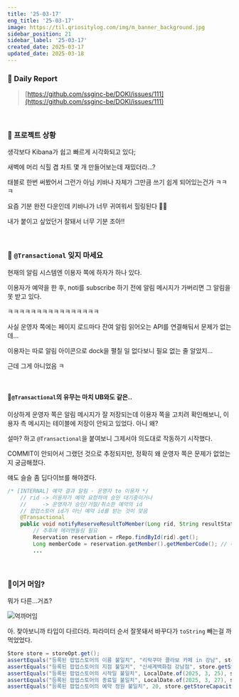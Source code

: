 ```yaml
---
title: '25-03-17'
eng_title: '25-03-17'
image: https://til.qriositylog.com/img/m_banner_background.jpg
sidebar_position: 21
sidebar_label: '25-03-17'
created_date: 2025-03-17
updated_date: 2025-03-18
---
```


### 📌 Daily Report
> [https://github.com/ssginc-be/DOKI/issues/111](https://github.com/ssginc-be/DOKI/issues/111)

<br/>

### 📌 프로젝트 상황

생각보다 Kibana가 쉽고 빠르게 시각화되고 있다;

새벽에 머리 식힐 겸 차트 몇 개 만들어보는데 재밌더라...?

태블로 한번 써봤어서 그런가 아님 키바나 자체가 그만큼 쓰기 쉽게 되어있는건가 ㅋㅋㅋ

요즘 기분 완전 다운인데 키바나가 너무 귀여워서 힐링된다 🥰😘

내가 붙이고 싶었던거 잘돼서 너무 기분 조아!!


<br />

### 📌 `@Transactional` 잊지 마세요

현재의 알림 시스템엔 이용자 쪽에 하자가 하나 있다.

이용자가 예약을 한 후, noti를 subscribe 하기 전에 알림 메시지가 가버리면 그 알림을 못 받고 있다.

ㅋㅋㅋㅋㅋㅋㅋㅋㅋㅋㅋㅋㅋㅋㅋㅋ

사실 운영자 쪽에는 페이지 로드마다 잔여 알림 읽어오는 API를 연결해둬서 문제가 없는데...

이용자는 따로 알림 아이콘으로 dock을 펼칠 일 없다보니 필요 없는 줄 알았지...

근데 그게 아니었음 ㅋ

<br />

#### 🐞`@Transactional`의 유무는 마치 UB와도 같은..

이상하게 운영자 쪽은 알림 메시지가 잘 저장되는데 이용자 쪽을 고치려 확인해보니, 이용자 측 메시지는 테이블에 저장이 안되고 있었다. 아니 왜?

설마? 하고 `@Transactional`을 붙여보니 그제서야 의도대로 작동하기 시작했다.

COMMIT이 안되어서 그랬던 것으로 추정되지만, 정확히 왜 운영자 쪽은 문제가 없었는지 궁금해졌다.

얘도 슬슬 좀 딥다이브를 해야겠다.

```java title=NotificationService.java {5}
/* [INTERNAL] 예약 결과 알림 - 운영자 to 이용자 */
    // rid -> 이용자가 예약 요청하여 승인 대기중이거나
    //     -> 운영자가 승인/거절/취소한 예약의 id
    // 팝업스토어 id가 아닌 예약 id를 받는 것이 맞음
    @Transactional
    public void notifyReserveResultToMember(Long rid, String resultStatus) {
        // 추후에 에러핸들링 필요
        Reservation reservation = rRepo.findById(rid).get();
        Long memberCode = reservation.getMember().getMemberCode(); // 해당 예약의 이용자
        ...
```

<br />

### 🐞이거 머임?

뭐가 다른...거죠?

![억까머임](https://github.com/user-attachments/assets/3cbc50e1-c116-487e-a48a-3ae360179c9e)

아. 찾아보니까 타입이 다르더라. 파라미터 순서 잘못돼서 바꾸다가 `toString` 빼는걸 까먹었었다.

```java
Store store = storeOpt.get();
assertEquals("등록된 팝업스토어의 이름 불일치", "리락쿠마 콜라보 카페 in 강남", store.getStoreName());
assertEquals("등록된 팝업스토어의 지점 불일치", "신세계백화점 강남점", store.getStoreBranch());
assertEquals("등록된 팝업스토어의 시작일 불일치", LocalDate.of(2025, 3, 25), store.getStoreStartDate().toString());
assertEquals("등록된 팝업스토어의 종료일 불일치", LocalDate.of(2025, 3, 27), store.getStoreEndDate().toString());
assertEquals("등록된 팝업스토어의 예약 정원 불일치", 20, store.getStoreCapacity().toString());
```